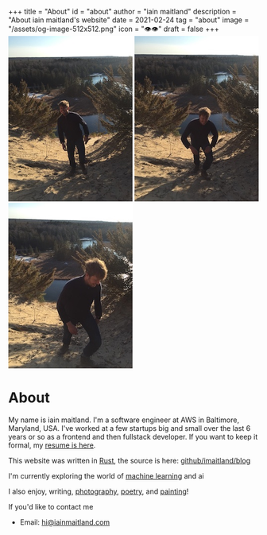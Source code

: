 +++
title = "About"
id = "about"
author = "iain maitland"
description = "About iain maitland's website"
date = 2021-02-24
tag = "about"
image = "/assets/og-image-512x512.png"
icon = "👁👁️"
draft = false
+++
![](/assets/IMG_5204.JPG)
![](/assets/IMG_5206.JPG)
![](/assets/IMG_5208.JPG)

# About
My name is iain maitland. I'm a software engineer at AWS in Baltimore, Maryland, USA. I've worked at a few startups big and small over the last 6 years or so as a frontend and then fullstack developer. If you want to keep it formal, my [resume is here](iain_maitland_resume.pdf).

This website was written in [Rust](/learning_rust), the source is here: [github/imaitland/blog](https://github.com/imaitland/blog)

I'm currently exploring the world of [machine learning](/learning_ml) and ai

I also enjoy, writing, [photography](/photos), [poetry](/poems), and [painting](/painting)!

If you'd like to contact me
- Email: hi@iainmaitland.com

